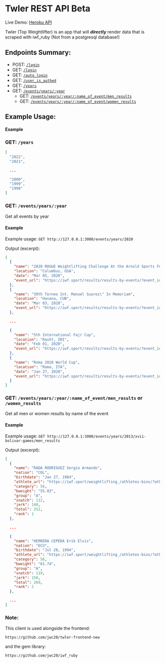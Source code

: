 # Twler REST API Beta

Live Demo: [Heroku API](https://twler-app-api.herokuapp.com/years)

Twler (Top Weightlifter) is an app that will **_directly_** render data that is scraped with iwf_ruby
(Not from a postgresql database!)

## Endpoints Summary:

- POST: [`/login`](#login)
- GET: [`/login`](#token_authenticate)
- GET: [`/auto_login`](#auto_login)
- GET: [`/user_is_authed`](#user_is_authed)
- GET: [`/years`](#years)
- GET: [`/events/years/:year`](#events_by_year)
  - GET: [`/events/years/:year/:name_of_event/men_results`](#men_results)
  - GET: [`/events/years/:year/:name_of_event/women_results`](#women_results)

## Example Usage:

#### Example

### GET: `/years`

```json
[
  "2022",
  "2021",

  ...

  "2000",
  "1999",
  "1998"
]
```

### GET: `/events/years/:year`

Get all events by year

#### Example

Example usage: `GET http://127.0.0.1:3000/events/years/2020`

Output (excerpt):

```json
[
  {
    "name": "2020 ROGUE Weightlifting Challenge At the Arnold Sports Festival",
    "location": "Columbus, USA",
    "date": "Mar 05, 2020",
    "event_url": "https://iwf.sport/results/results-by-events/?event_id=507"
  },
  {
    "name": "39th Torneo Int. Manuel Suarez\" In Memoriam",
    "location": "Havana, CUB",
    "date": "Mar 03, 2020",
    "event_url": "https://iwf.sport/results/results-by-events/?event_id=503"
  },

  ...

  {
    "name": "5th International Fajr Cup",
    "location": "Rasht, IRI",
    "date": "Feb 01, 2020",
    "event_url": "https://iwf.sport/results/results-by-events/?event_id=499"
  },
  {
    "name": "Roma 2020 World Cup",
    "location": "Roma, ITA",
    "date": "Jan 27, 2020",
    "event_url": "https://iwf.sport/results/results-by-events/?event_id=496"
  }
]
```

### GET: `/events/years/:year/:name_of_event/men_results` or `/women_results`

Get all men or women results by name of the event

#### Example

Example usage: `GET http://127.0.0.1:3000/events/years/2013/xvii-bolivar-games/men_results`

Output (excerpt):

```json
[
  {
    "name": "RADA RODRIGUEZ Sergio Armando",
    "nation": "COL",
    "birthdate": "Jan 27, 1984",
    "athlete_url": "https://iwf.sport/weightlifting_/athletes-bios/?athlete=rada-rodriguez-sergio-armando-1984-01-27&id=3060",
    "category": 56,
    "bweight": "55.83",
    "group": "A",
    "snatch": 112,
    "jerk": 140,
    "total": 252,
    "rank": 1
  },

  ...

  {
    "name": "HERRERA CEPEDA Erik Elvis",
    "nation": "ECU",
    "birthdate": "Jul 28, 1994",
    "athlete_url": "https://iwf.sport/weightlifting_/athletes-bios/?athlete=herrera-cepeda-erik-elvis-1994-07-28&id=9911",
    "category": 56,
    "bweight": "61.74",
    "group": "A",
    "snatch": 119,
    "jerk": 150,
    "total": 269,
    "rank": 2
  },

  ...
]
```

### Note:

This client is used alongside the frontend:

```
https://github.com/jwc20/twler-frontend-new
```

and the gem library:

```
https://github.com/jwc20/iwf_ruby
```
